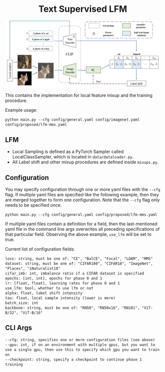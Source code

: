 <h1 align="center">Text Supervised LFM</h1>
<p align="center">
  <img justify="center" src="assets/arch.jpg" alt="Model Architecture"/>
</p>

This contains the implementation for local feature mixup and the training procedure.

Example usage:
```
python main.py --cfg config/general.yaml config/imagenet.yaml config/proposed/lfm-mms.yaml
```

## LFM

- Local Sampling is defined as a PyTorch Sampler called LocalClassSampler, which is located in `data/dataloader.py`.
- All Label shift and other mixup procedures are defined inside `mixups.py`.


## Configuration

You may specify configuration through one or more yaml files with the `--cfg` flag. If multiple yaml files are specified like the following example, then they are merged together to form one configuration. Note that the `--cfg` flag only needs to be specified once.

```
python main.py --cfg config/general.yaml config/proposed/lfm-mms.yaml
```

If multiple yaml files contain a definition for a field, then the last-mentioned yaml file in the command line args overwrites all preceding specifications of that particular field. Observing the above example, `use_lfm` will be set to true.

Current list of configuration fields:
```
loss: string, must be one of: "CE", "BalCE", "Focal", "LDAM", "MMS"
dataset: string, must be one of: "CIFAR100", "CIFAR10", "ImageNet", "Places", "iNaturalist18"
cifar_imb: int, imbalance ratio if a CIFAR dataset is specified
epochs: [int, int], epochs for phase 0 and 1
lr: [float, float], learning rates for phase 0 and 1
use_lfm: bool, whether to use lfm or not
alpha: float, label shift intensity
tau: float, local sample intensity (lower is more)
batch_size: int
backbone: string, must be one of: "RN50", "RN50x16", "RN101", "ViT-B/32", "ViT-B/16"
```

## CLI Args
```
--cfg: string, specifies one or more configuration files (see above)
--gpu: int, if on an environment with multiple gpus, but you want to use a single gpu, then use this to specify which gpu you want to train on
--checkpoint: string, specify a checkpoint to continue phase 1 training
```
